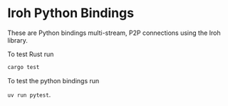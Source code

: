 # Iroh Python Bindings

These are Python bindings multi-stream, P2P connections using the Iroh library.

To test Rust run 

```bash
cargo test
```

To test the python bindings run

`uv run pytest`.
